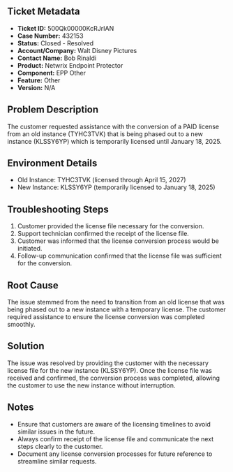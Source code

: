 ## Ticket Metadata
- **Ticket ID:** 500Qk00000KcRJrIAN
- **Case Number:** 432153
- **Status:** Closed - Resolved
- **Account/Company:** Walt Disney Pictures
- **Contact Name:** Bob Rinaldi
- **Product:** Netwrix Endpoint Protector
- **Component:** EPP Other
- **Feature:** Other
- **Version:** N/A

## Problem Description
The customer requested assistance with the conversion of a PAID license from an old instance (TYHC3TVK) that is being phased out to a new instance (KLSSY6YP) which is temporarily licensed until January 18, 2025.

## Environment Details
- Old Instance: TYHC3TVK (licensed through April 15, 2027)
- New Instance: KLSSY6YP (temporarily licensed to January 18, 2025)

## Troubleshooting Steps
1. Customer provided the license file necessary for the conversion.
2. Support technician confirmed the receipt of the license file.
3. Customer was informed that the license conversion process would be initiated.
4. Follow-up communication confirmed that the license file was sufficient for the conversion.

## Root Cause
The issue stemmed from the need to transition from an old license that was being phased out to a new instance with a temporary license. The customer required assistance to ensure the license conversion was completed smoothly.

## Solution
The issue was resolved by providing the customer with the necessary license file for the new instance (KLSSY6YP). Once the license file was received and confirmed, the conversion process was completed, allowing the customer to use the new instance without interruption.

## Notes
- Ensure that customers are aware of the licensing timelines to avoid similar issues in the future.
- Always confirm receipt of the license file and communicate the next steps clearly to the customer.
- Document any license conversion processes for future reference to streamline similar requests.